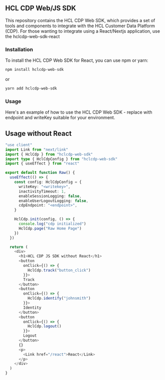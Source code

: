 ## HCL CDP Web/JS SDK

This repository contains the HCL CDP Web SDK, which provides a set of tools and components to integrate with the HCL Customer Data Platform (CDP). For those wanting to integrate using a React/Nextjs application, use the hclcdp-web-sdk-react

### Installation

To install the HCL CDP Web SDK for React, you can use npm or yarn:

```bash
npm install hclcdp-web-sdk
```

or

```bash
yarn add hclcdp-web-sdk
```

### Usage

Here's an example of how to use the HCL CDP Web SDK - replace with endpoint and writeKey suitable for your environment.

## Usage without React

```typescript
"use client"
import Link from "next/link"
import { HclCdp } from "hclcdp-web-sdk"
import type { HclCdpConfig } from "hclcdp-web-sdk"
import { useEffect } from "react"

export default function Raw() {
  useEffect(() => {
    const config: HclCdpConfig = {
      writeKey: "<writekey>",
      inactivityTimeout: 1,
      enableSessionLogging: false,
      enableUserLogoutLogging: false,
      cdpEndpoint: "<endpoint>",
    }

    HclCdp.init(config, () => {
      console.log("cdp initialized")
      HclCdp.page("Raw Home Page")
    })
  })

  return (
    <div>
      <h1>HCL CDP JS SDK without React</h1>
      <button
        onClick={() => {
          HclCdp.track("button_click")
        }}>
        Track
      </button>
      <button
        onClick={() => {
          HclCdp.identify("johnsmith")
        }}>
        Identity
      </button>
      <button
        onClick={() => {
          HclCdp.logout()
        }}>
        Logout
      </button>
      {}
      <p>
        <Link href="/react">React</Link>
      </p>
    </div>
  )
}
```
